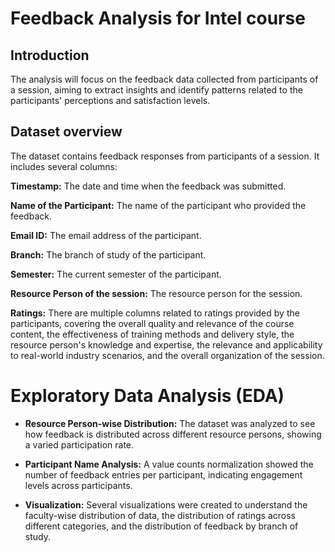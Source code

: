 # Feedback Analysis for Intel course

## Introduction
The analysis will focus on the feedback data collected from participants of a session, aiming to extract insights and identify patterns related to the participants' perceptions and satisfaction levels.

## Dataset overview

The dataset contains feedback responses from participants of a session. It includes several columns:

**Timestamp:** The date and time when the feedback was submitted.

**Name of the Participant:** The name of the participant who provided the feedback.

**Email ID:** The email address of the participant.

**Branch:** The branch of study of the participant.

**Semester:** The current semester of the participant.

**Resource Person of the session:** The resource person for the session.

**Ratings:** There are multiple columns related to ratings provided by the participants, covering the overall quality and relevance of the course content, the effectiveness of training methods and delivery style, the resource person's knowledge and expertise, the relevance and applicability to real-world industry scenarios, and the overall organization of the session.


# Exploratory Data Analysis (EDA)

- **Resource Person-wise Distribution:** The dataset was analyzed to see how feedback is distributed across different resource persons, showing a varied participation rate.

- **Participant Name Analysis:** A value counts normalization showed the number of feedback entries per participant, indicating engagement levels across participants.
- **Visualization:** Several visualizations were created to understand the faculty-wise distribution of data, the distribution of ratings across different categories, and the distribution of feedback by branch of study.
